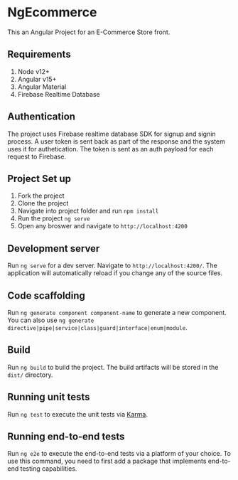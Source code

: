 # NgEcommerce

This an Angular Project for an E-Commerce Store front.


## Requirements

1. Node v12+
2. Angular v15+
3. Angular Material
4. Firebase Realtime Database

## Authentication
The project uses Firebase realtime database SDK for signup and signin process. A user token is sent back as part of the response and the system uses it for authetication. The token is sent as an auth payload for each request to Firebase.

## Project Set up

1. Fork the project
2. Clone the project
3. Navigate into project folder and run `npm install`
4. Run the project `ng serve`
5. Open any broswer and navigate to `http://localhost:4200`

## Development server

Run `ng serve` for a dev server. Navigate to `http://localhost:4200/`. The application will automatically reload if you change any of the source files.

## Code scaffolding

Run `ng generate component component-name` to generate a new component. You can also use `ng generate directive|pipe|service|class|guard|interface|enum|module`.

## Build

Run `ng build` to build the project. The build artifacts will be stored in the `dist/` directory.

## Running unit tests

Run `ng test` to execute the unit tests via [Karma](https://karma-runner.github.io).

## Running end-to-end tests

Run `ng e2e` to execute the end-to-end tests via a platform of your choice. To use this command, you need to first add a package that implements end-to-end testing capabilities.
